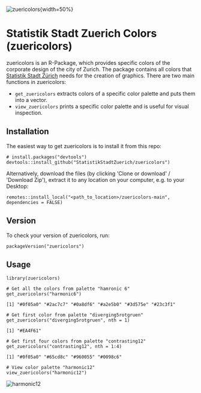 ![zuericolors](https://user-images.githubusercontent.com/44610225/171417861-f36b91c6-1c2a-454a-8929-98999249f0bd.png){width=50%}

# Statistik Stadt Zuerich Colors (zuericolors)
zuericolors is an R-Package, which provides specific colors of the corporate design of the city of Zurich. The package contains all colors that [Statistik Stadt Zürich](https://www.stadt-zuerich.ch/prd/de/index/statistik.html) needs for the creation of graphics. There are two main functions in zuericolors:

* `get_zuericolors` extracts colors of a specific color palette and puts them into a vector.
* `view_zuericolors` prints a specific color palette and is useful for visual inspection.

## Installation
The easiest way to get zuericolors is to install it from this repo:

```{r, eval = FALSE}
# install.packages("devtools")
devtools::install_github("StatistikStadtZuerich/zuericolors")
```

Alternatively, download the files (by clicking 'Clone or download' / 'Download Zip'), extract it to any location on your computer, e.g. to your Desktop:

```{r, eval = FALSE}
remotes::install_local("<path_to_location>/zuericolors-main", dependencies = FALSE)
```

## Version
To check your version of zuericolors, run:

```{r, eval = FALSE}
packageVersion("zuericolors")
```

## Usage

```{r, message = FALSE}
library(zuericolors)

# Get all the colors from palette "hamronic 6"
get_zuericolors("harmonic6")

[1] "#0f05a0" "#2ac7c7" "#0a8df6" "#a2e5b0" "#3d575e" "#23c3f1"

# Get first color from palette "diverging5rotgruen"
get_zuericolors("diverging5rotgruen", nth = 1)

[1] "#EA4F61"

# Get first four colors from palette "contrasting12"
get_zuericolors("contrasting12", nth = 1:4)

[1] "#0f05a0" "#65cd8c" "#960055" "#0098c6"

# View color palette "harmonic12"
view_zuericolors("harmonic12")
```

![harmonic12](https://user-images.githubusercontent.com/44610225/171417841-2b4ff5a2-14df-47e9-a130-323dfc7c7fa6.jpeg)
